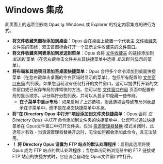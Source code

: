 # Windows 集成

此页面上的选项会影响 Opus 与 Windows 或 Explorer 的特定内容集成的进行方式。

- **将文件收藏夹图标添加到桌面**：Opus 会在桌面上放置一个代表主 [文件收藏夹](/Manual/basic_concepts/virtual_file_system/file_collections/README.zh.md) 文件夹的图标；双击该图标会打开一个显示文件收藏夹的文件窗口。
- **将文件收藏夹列表添加到发送到菜单**：Opus 会将 [文件收藏夹](/Manual/basic_concepts/virtual_file_system/file_collections/README.zh.md) 的链接添加到 *发送到* 菜单（在您右键单击文件并从其快捷菜单中选择 *发送到* 时显示的菜单）。
- **将布局和其他项目添加至桌面快捷菜单**：Opus 会将多个命令添加到桌面快捷菜单（在您右键单击桌面的空白区域时显示的菜单），包括所有配置的 [文件窗口布局](/Manual/basic_concepts/the_lister/layouts/README.zh.md) 的列表。如果您当前没有任何打开的文件窗口，这可以提供打开新的文件窗口或已保存布局的非常快的方法。您可以在 [文件窗口布局](../layouts_and_styles/layouts.zh.md) 页面中配置布局的显示顺序，以分隔符分割列表，并可以从显示中隐藏一些布局。
  - **在子菜单中显示布局**：如果启用了上述选项，则此选项会导致布局列表显示在子菜单中，而不是在桌面快捷菜单中本身。
- **将“在 Directory Opus 中打开”项目添加到文件夹快捷菜单**：Opus 会将 *在 Directory Opus 中打开* 命令添加到文件夹的快捷菜单中，让您可以通过快捷菜单在 Opus文件窗口中打开文件夹。仅当 [资源管理器替换](../launching_opus/explorer_replacement.zh.md) 模式关闭时，此选项才有效 - 当资源管理器替换开启时，无论如何都会添加此命令，且无法禁用。
- **！[](anchor/ftp/) 将 Directory Opus 设置为 FTP 站点的默认处理程序**：启用此选项将使 Opus 成为 FTP 站点的默认处理程序；当您单击网络浏览器中的 FTP 链接或 FTP 站点的快捷方式时，它应该会自动在 Opus文件窗口中打开。